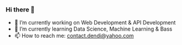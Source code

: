 ### Hi there 👋

<!--
**dendihandian/dendihandian** is a ✨ _special_ ✨ repository because its `README.md` (this file) appears on your GitHub profile.
-->

- 🔭 I’m currently working on Web Development & API Development
- 🌱 I’m currently learning Data Science, Machine Learning & Bass
- 📫 How to reach me: contact.dendi@yahoo.com
